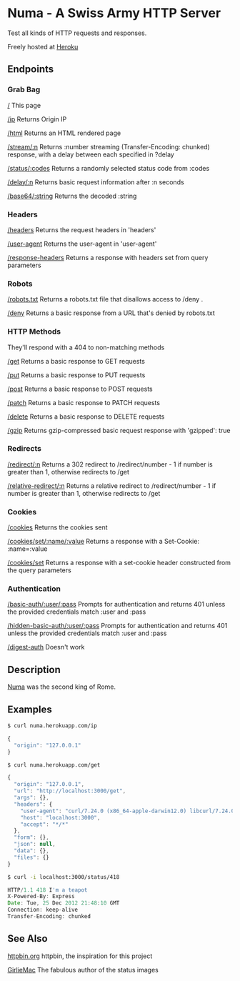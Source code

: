 # Numa - A Swiss Army HTTP Server

Test all kinds of HTTP requests and responses.

Freely hosted at [Heroku](http://numa.herokuapp.com)

## Endpoints

### Grab Bag

[/](/) This page

[/ip](/ip) Returns  Origin IP

[/html](/html) Returns an HTML rendered page

[/stream/:n](/stream/10?delay=10) Returns :number streaming (Transfer-Encoding: chunked) response, with a delay between each specified in ?delay

[/status/:codes](/status/418) Returns a randomly selected status code from :codes

[/delay/:n](/delay/5) Returns basic request information after :n seconds

[/base64/:string](/base64/WW91J3ZlIGhhY2tlZCB0aGUgbWF0cml4Lg==) Returns the decoded :string

### Headers

[/headers](/headers) Returns the request headers in 'headers'

[/user-agent](/user-agent) Returns the user-agent in 'user-agent'

[/response-headers](/response-headers?X-Powered-By=Magic) Returns a response with headers set from query parameters

### Robots
[/robots.txt](/robots.txt) Returns a robots.txt file that disallows access to /deny .

[/deny](/deny) Returns a basic response from a URL that's denied by robots.txt


### HTTP Methods

They'll respond with a 404 to non-matching methods

[/get](/get) Returns a basic response to GET requests

[/put](/put) Returns a basic response to PUT requests

[/post](/post) Returns a basic response to POST requests

[/patch](/patch) Returns a basic response to PATCH requests

[/delete](/delete) Returns a basic response to DELETE requests

[/gzip](/gzip) Returns gzip-compressed basic request response with 'gzipped': true

### Redirects

[/redirect/:n](/redirect/1) Returns a 302 redirect to /redirect/number - 1 if number is greater than 1, otherwise redirects to /get

[/relative-redirect/:n](/relative-redirect/1) Returns a relative redirect to /redirect/number - 1 if number is greater than 1, otherwise redirects to /get


### Cookies
[/cookies](/cookies) Returns the cookies sent

[/cookies/set/:name/:value](/cookies/set/fun/kitties) Returns a response with a Set-Cookie: :name=:value

[/cookies/set](/cookies/set?fancy=feast) Returns a response with a set-cookie header constructed from the query parameters

### Authentication

[/basic-auth/:user/:pass](/basic-auth/user/pass) Prompts for authentication and returns 401 unless the provided credentials match :user and :pass

[/hidden-basic-auth/:user/:pass](/hidden-basic-auth/user/pass) Prompts for authentication and returns 401 unless the provided credentials match :user and :pass

[/digest-auth](/digest-auth) Doesn't work


## Description

[Numa](http://en.wikipedia.org/wiki/Numa_Pompilius) was the second king of Rome.


## Examples
```sh
$ curl numa.herokuapp.com/ip
```

```javascript
{
  "origin": "127.0.0.1"
}
```

```sh
$ curl numa.herokuapp.com/get
```
```javascript
{
  "origin": "127.0.0.1",
  "url": "http://localhost:3000/get",
  "args": {},
  "headers": {
    "user-agent": "curl/7.24.0 (x86_64-apple-darwin12.0) libcurl/7.24.0 OpenSSL/0.9.8r zlib/1.2.5",
    "host": "localhost:3000",
    "accept": "*/*"
  },
  "form": {},
  "json": null,
  "data": {},
  "files": {}
}
```

```sh
$ curl -i localhost:3000/status/418
```

```javascript
HTTP/1.1 418 I'm a teapot
X-Powered-By: Express
Date: Tue, 25 Dec 2012 21:48:10 GMT
Connection: keep-alive
Transfer-Encoding: chunked
```



## See Also

[httpbin.org](http://httpbin.org) httpbin, the inspiration for this project

[GirlieMac](http://www.flickr.com/photos/girliemac/) The fabulous author of the status images

